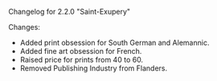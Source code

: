 Changelog for 2.2.0 "Saint-Exupery"

Changes:
- Added print obsession for South German and Alemannic.
- Added fine art obsession for French.
- Raised price for prints from 40 to 60.
- Removed Publishing Industry from Flanders.
